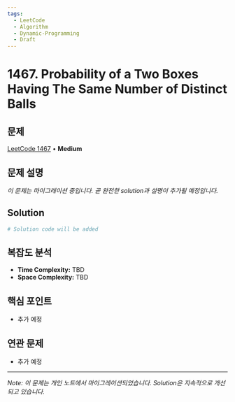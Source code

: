 ```yaml
---
tags:
  - LeetCode
  - Algorithm
  - Dynamic-Programming
  - Draft
---
```


# 1467. Probability of a Two Boxes Having The Same Number of Distinct Balls

## 문제

[LeetCode 1467](https://leetcode.com/problems/probability-of-a-two-boxes-having-the-same-number-of-distinct-balls/) • **Medium**

## 문제 설명

*이 문제는 마이그레이션 중입니다. 곧 완전한 solution과 설명이 추가될 예정입니다.*

## Solution

```python
# Solution code will be added
```

## 복잡도 분석

- **Time Complexity:** TBD
- **Space Complexity:** TBD

## 핵심 포인트

- 추가 예정

## 연관 문제

- 추가 예정


---

*Note: 이 문제는 개인 노트에서 마이그레이션되었습니다. Solution은 지속적으로 개선되고 있습니다.*
